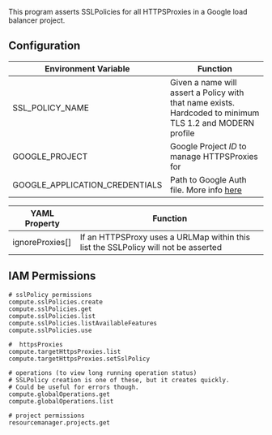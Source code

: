 This program asserts SSLPolicies for all HTTPSProxies in a
Google load balancer project.

## Configuration

| Environment Variable | Function |
| ---------- | ------- |
| SSL_POLICY_NAME  | Given a name will assert a Policy with that name exists. Hardcoded to minimum TLS 1.2 and MODERN profile |
| GOOGLE_PROJECT   | Google Project _ID_  to manage HTTPSProxies for |
| GOOGLE_APPLICATION_CREDENTIALS | Path to Google Auth file. More info [here](https://cloud.google.com/docs/authentication/getting-started) |

| YAML Property | Function |
| --------- | --------- |
| ignoreProxies[] | If an HTTPSProxy uses a URLMap within this list the SSLPolicy will not be asserted |

## IAM Permissions

```
# sslPolicy permissions
compute.sslPolicies.create
compute.sslPolicies.get
compute.sslPolicies.list
compute.sslPolicies.listAvailableFeatures
compute.sslPolicies.use

#  httpsProxies
compute.targetHttpsProxies.list
compute.targetHttpsProxies.setSslPolicy

# operations (to view long running operation status)
# SSLPolicy creation is one of these, but it creates quickly.
# Could be useful for errors though.
compute.globalOperations.get
compute.globalOperations.list

# project permissions
resourcemanager.projects.get
```